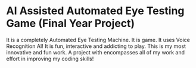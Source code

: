 # AI Assisted Automated Eye Testing Game (Final Year Project)
 It is a completely Automated Eye Testing Machine. It is game. It uses Voice Recognition AI! It is fun, interactive and addicting to play. This is my most innovative and fun work. A project with encompasses all of my work and effort in improving my coding skills!
